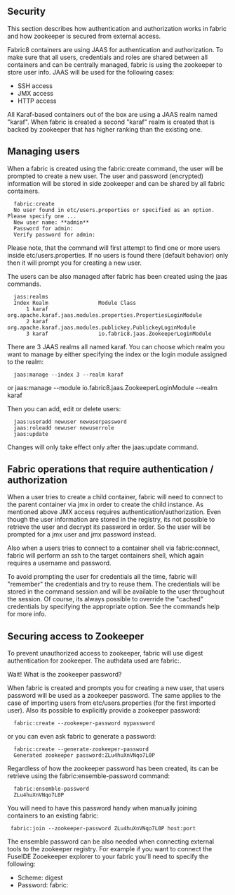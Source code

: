 ## Security

This section describes how authentication and authorization works in fabric and how zookeeper is secured from external access.

Fabric8 containers are using JAAS for authentication and authorization. To make sure that all users, credentials and roles are shared between all containers and can be centrally managed, fabric is using the zookeeper to store user info.
JAAS will be used for the following cases:

* SSH access
* JMX access
* HTTP access

All Karaf-based containers out of the box are using a JAAS realm named "karaf". When fabric is created a second "karaf" realm is created that is backed by zookeeper that has higher ranking than the existing one.

## Managing users
When a fabric is created using the fabric:create command, the user will be prompted to create a new user. The user and password (encrypted) information will be stored in side zookeeper and can be shared by all fabric containers.

      fabric:create
      No user found in etc/users.properties or specified as an option. Please specify one ...
      New user name: **admin**
      Password for admin:
      Verify password for admin:

Please note, that the command will first attempt to find one or more users inside etc/users.properties. If no users is found there (default behavior) only then it will prompt you for creating a new user.

The users can be also managed after fabric has been created using the jaas commands.

      jass:realms
      Index Realm                Module Class
          1 karaf                org.apache.karaf.jaas.modules.properties.PropertiesLoginModule
          2 karaf                org.apache.karaf.jaas.modules.publickey.PublickeyLoginModule
          3 karaf                io.fabric8.jaas.ZookeeperLoginModule

There are 3 JAAS realms all named karaf. You can choose which realm you want to manage by either specifying the index or the login module assigned to the realm:

      jaas:manage --index 3 --realm karaf

or
      jaas:manage --module io.fabric8.jaas.ZookeeperLoginModule --realm karaf

Then you can add, edit or delete users:

      jaas:useradd newuser newuserpassword
      jaas:roleadd newuser newuserrole
      jaas:update

Changes will only take effect only after the jaas:update command.

## Fabric operations that require authentication / authorization
When a user tries to create a child container, fabric will need to connect to the parent container via jmx in order to create the child instance. As mentioned above JMX access requires authentication/authorization.
Even though the user information are stored in the registry, its not possible to retrieve the user and decrypt its password in order. So the user will be prompted for a jmx user and jmx password instead.

Also when a users tries to connect to a container shell via fabric:connect, fabric will perform an ssh to the target containers shell, which again requires a username and password.

To avoid prompting the user for credentials all the time, fabric will "remember" the credentials and try to reuse them. The credentials will be stored in the command session and will be available to the user throughout the session.
Of course, its always possible to override the "cached" credentials by specifying the appropriate option. See the commands help for more info.

## Securing access to Zookeeper
To prevent unauthorized access to zookeeper, fabric will use digest authentication for zookeeper. The authdata used are fabric:<zookeeper password>.

Wait! What is the zookeeper password?

When fabric is created and prompts you for creating a new user, that users password will be used as a zookeeper password. The same applies to the case of importing users from etc/users.properties (for the first imported user). Also its possible to explicitly provide a zookeeper password:

      fabric:create --zookeeper-password mypassword

or you can even ask fabric to generate a password:

      fabric:create --generate-zookeeper-password
      Generated zookeeper password:ZLu4huXnVNqo7L0P

Regardless of how the zookeeper password has been created, its can be retrieve using the fabric:ensemble-password command:

      fabric:ensemble-password
      ZLu4huXnVNqo7L0P

You will need to have this password handy when manually joining containers to an existing fabric:

     fabric:join --zookeeper-password ZLu4huXnVNqo7L0P host:port

The ensemble password can be also needed when connecting external tools to the zookeeper registry. For example if you want to connect the FuseIDE Zooekeeper explorer to your fabric you'll need to specify the following:

* Scheme: digest
* Password: fabric:<zookeeper password>




